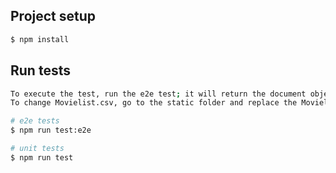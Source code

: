 ## Project setup

```bash
$ npm install
```
## Run tests

```bash
To execute the test, run the e2e test; it will return the document object
To change Movielist.csv, go to the static folder and replace the Movielist.csv file.

# e2e tests
$ npm run test:e2e

# unit tests
$ npm run test

```
